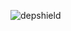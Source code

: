 ![depshield](https://staging.depshield.sonatype.org/badges/depshield-staging/stage-project-2/depshield.svg)
